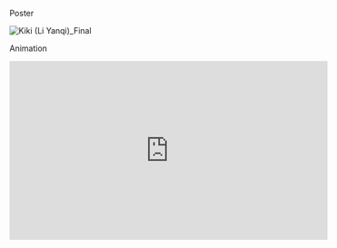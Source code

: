 Poster

![Kiki (Li Yanqi)_Final](https://user-images.githubusercontent.com/90487022/146378964-4512126c-6e8e-4489-b16e-abb6bb74c00e.jpg)

Animation

<iframe width="560" height="315" src="https://www.youtube.com/embed/xhXoEAEmiHo" title="YouTube video player" frameborder="0" allow="accelerometer; autoplay; clipboard-write; encrypted-media; gyroscope; picture-in-picture" allowfullscreen></iframe>
